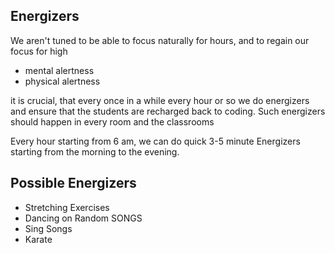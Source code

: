## Energizers

We aren't tuned to be able to focus naturally for hours, and to regain our focus for high
- mental alertness
- physical alertness

it is crucial, that every once in a while every hour or so we do energizers and ensure that the students are recharged back to coding. Such energizers should happen in every room and the classrooms

Every hour starting from 6 am, we can do quick 3-5 minute Energizers starting from the morning to the evening.

## Possible Energizers
- Stretching Exercises
- Dancing on Random SONGS
- Sing Songs
- Karate
